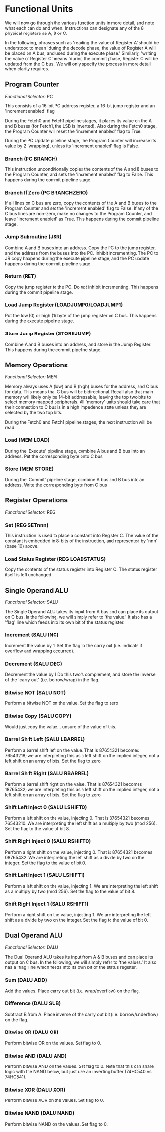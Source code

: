 # Functional Units

We will now go through the various function units in more detail, and note what
each can do and when.
Instructions can designate any of the 8 physical registers as A, B or C.

In the following, phrases such as 'reading the value of Register A' should be
understood to mean 'during the decode phase, the value of Register A will be
placed on A bus, and used during the execute phase.'
Similarly, 'writing the value of Register C' means 'during the commit phase,
Register C will be updated from the C bus.'
We will only specify the process in more detail when clarity requires.



## Program Counter

*Functional Selector:* PC

This consists of a 16-bit PC address register, a 16-bit jump register and
an 'increment enabled' flag.

During the Fetch0 and Fetch1 pipeline stages, it places its value on the A and B buses
(for Fetch1, the LSB is inverted).
Also during the Fetch0 stage, the Program Counter will reset the 'increment enabled' flag
to True.

During the PC Update pipeline stage, the Program Counter will increase its value by 2
(wrapping), unless its 'increment enabled' flag is False.

### Branch (PC BRANCH)

This instruction unconditionally copies the contents of the A and B buses to the Program
Counter, and sets the 'increment enabled' flag to False.
This happens during the commit pipeline stage.

### Branch If Zero (PC BRANCHZERO)

If all lines on C bus are zero, copy the contents of the A and B buses to the Program
Counter and set the 'increment enabled' flag to False. If any of the C bus lines are
non-zero, make no changes to the Program Counter, and leave 'increment enabled' as True.
This happens during the commit pipeline stage.

### Jump Subroutine (JSR)

Combine A and B buses into an address. Copy the PC to the jump register, and the
address from the buses into the PC. Inhibit incrementing.
The PC to JR copy happens during the execute pipeline stage, and the PC update happens during
the commit pipeline stage

### Return (RET)

Copy the jump register to the PC.
Do *not* inhibit incrementing.
This happens during the commit pipeline stage.

### Load Jump Register (LOADJUMP0/LOADJUMP1)

Put the low (0) or high (1) byte of the jump register on C bus.
This happens during the execute pipeline stage.

### Store Jump Register (STOREJUMP)

Combine A and B buses into an address, and store in the Jump Register.
This happens during the commit pipeline stage.



## Memory Operations

*Functional Selector:* MEM

Memory always uses A (low) and B (high) buses for the address, and C bus for data.
This means that C bus will be bidirectional.
Recall also that main memory will likely only be 14-bit addressable, leaving
the top two bits to select memory mapped peripherals.
All 'memory' units should take care that their connection to C bus is in a high
impedence state unless they are selected by the two top bits.

During the Fetch0 and Fetch1 pipeline stages, the next instruction will be
read.

### Load (MEM LOAD)

During the 'Execute' pipeline stage, combine A bus and B bus into an address.
Put the corresponding byte onto C bus

### Store (MEM STORE)

During the 'Commit' pipeline stage, combine A bus and B bus into an address.
Write the corresponding byte from C bus



## Register Operations

*Functional Selector:* REG

### Set (REG SETnnn)

This instruction is used to place a constant into Register C.
The value of the constant is embedded in 8-bits of the instruction,
and represented by 'nnn' (base 10) above.

### Load Status Register (REG LOADSTATUS)

Copy the contents of the status register into Register C.
The status register itself is left unchanged.



## Single Operand ALU

*Functional Selector:* SALU

The Single Operand ALU takes its input from A bus and can
place its output on C bus.
In the following, we will simply refer to 'the value.'
It also has a 'flag' line which feeds into its own bit
of the status register.

### Increment (SALU INC)

Increment the value by 1.
Set the flag to the carry out (i.e. indicate if overflow
and wrapping occurred).

### Decrement (SALU DEC)

Decrement the value by 1
Do this two's complement, and store the inverse
of the 'carry out' (i.e. borrow/wrap) in the flag.

### Bitwise NOT (SALU NOT)

Perform a bitwise NOT on the value.
Set the flag to zero

### Bitwise Copy (SALU COPY)

Would just copy the value... unsure of the value of this.

### Barrel Shift Left (SALU LBARREL)

Perform a barrel shift left on the value.
That is 87654321 becomes 76543218; we are interpreting this as
a left shift on the implied integer, not a left shift on an
array of bits.
Set the flag to zero

### Barrel Shift Right (SALU RBARREL)

Perform a barrel shift right on the value.
That is 87654321 becomes 18765432; we are interpreting this as
a left shift on the implied integer, not a left shift on an
array of bits.
Set the flag to zero

### Shift Left Inject 0 (SALU LSHIFT0)

Perform a left shift on the value, injecting 0.
That is 87654321 becomes 76543210.
We are interpreting the left shift as a multiply by two (mod 256).
Set the flag to the value of bit 8.

### Shift Right Inject 0 (SALU RSHIFT0)

Perform a right shift on the value, injecting 0.
That is 87654321 becomes 08765432.
We are interpreting the left shift as a divide by two on the integer.
Set the flag to the value of bit 0.

### Shift Left Inject 1 (SALU LSHIFT1)

Perform a left shift on the value, injecting 1.
We are interpreting the left shift as a multiply by two (mod 256).
Set the flag to the value of bit 8.

### Shift Right Inject 1 (SALU RSHIFT1)

Perform a right shift on the value, injecting 1.
We are interpreting the left shift as a divide by two on the integer.
Set the flag to the value of bit 0.



## Dual Operand ALU

*Functional Selector:* DALU

The Dual Operand ALU takes its input from A & B buses and can
place its output on C bus.
In the following, we will simply refer to 'the values.'
It also has a 'flag' line which feeds into its own bit
of the status register.

### Sum (DALU ADD)

Add the values.
Place carry out bit (i.e. wrap/overflow) on the flag.

### Difference (DALU SUB)

Subtract B from A.
Place inverse of the carry out bit (i.e. borrow/underflow)
on the flag.

### Bitwise OR (DALU OR)

Perform bitwise OR on the values.
Set flag to 0.

### Bitwise AND (DALU AND)

Perform bitwise AND on the values.
Set flag to 0.
Note that this can share logic
with the NAND below, but just
use an inverting buffer (74HC540 vs 74HC541).

### Bitwise XOR (DALU XOR)

Perform bitwise XOR on the values.
Set flag to 0.

### Bitwise NAND (DALU NAND)

Perform bitwise NAND on the values.
Set flag to 0.